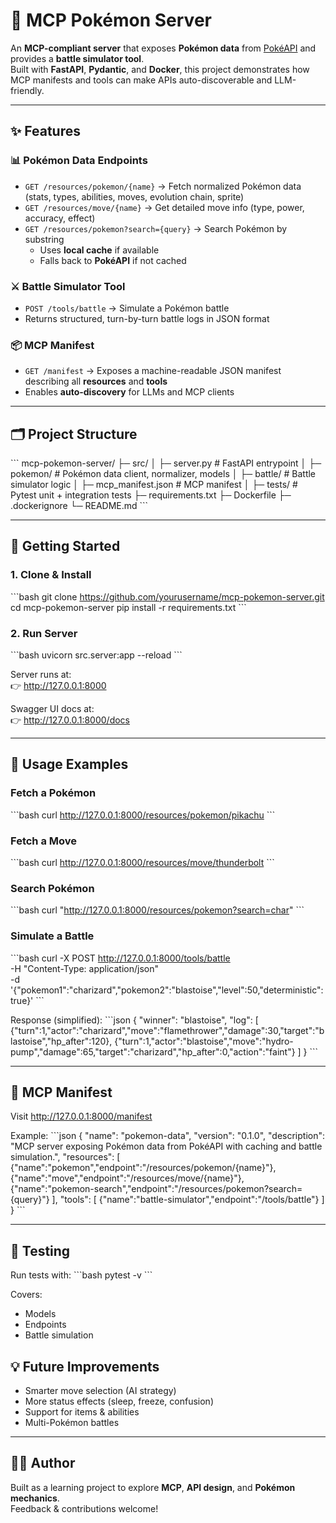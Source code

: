 # 🐉 MCP Pokémon Server

An **MCP-compliant server** that exposes **Pokémon data** from [PokéAPI](https://pokeapi.co) and provides a **battle simulator tool**.  
Built with **FastAPI**, **Pydantic**, and **Docker**, this project demonstrates how MCP manifests and tools can make APIs auto-discoverable and LLM-friendly.

---

## ✨ Features

### 📊 Pokémon Data Endpoints
- `GET /resources/pokemon/{name}` → Fetch normalized Pokémon data (stats, types, abilities, moves, evolution chain, sprite)
- `GET /resources/move/{name}` → Get detailed move info (type, power, accuracy, effect)
- `GET /resources/pokemon?search={query}` → Search Pokémon by substring  
  - Uses **local cache** if available  
  - Falls back to **PokéAPI** if not cached  

### ⚔️ Battle Simulator Tool
- `POST /tools/battle` → Simulate a Pokémon battle  
- Returns structured, turn-by-turn battle logs in JSON format  

### 📦 MCP Manifest
- `GET /manifest` → Exposes a machine-readable JSON manifest describing all **resources** and **tools**  
- Enables **auto-discovery** for LLMs and MCP clients

---

## 🗂️ Project Structure

\`\`\`
mcp-pokemon-server/
├─ src/
│  ├─ server.py            # FastAPI entrypoint
│  ├─ pokemon/             # Pokémon data client, normalizer, models
│  ├─ battle/              # Battle simulator logic
│  ├─ mcp_manifest.json    # MCP manifest
│
├─ tests/                  # Pytest unit + integration tests
├─ requirements.txt
├─ Dockerfile
├─ .dockerignore
└─ README.md
\`\`\`

---

## 🚀 Getting Started

### 1. Clone & Install
\`\`\`bash
git clone https://github.com/yourusername/mcp-pokemon-server.git
cd mcp-pokemon-server
pip install -r requirements.txt
\`\`\`

### 2. Run Server
\`\`\`bash
uvicorn src.server:app --reload
\`\`\`

Server runs at:  
👉 http://127.0.0.1:8000  

Swagger UI docs at:  
👉 http://127.0.0.1:8000/docs  

---

## 🔎 Usage Examples

### Fetch a Pokémon
\`\`\`bash
curl http://127.0.0.1:8000/resources/pokemon/pikachu
\`\`\`

### Fetch a Move
\`\`\`bash
curl http://127.0.0.1:8000/resources/move/thunderbolt
\`\`\`

### Search Pokémon
\`\`\`bash
curl "http://127.0.0.1:8000/resources/pokemon?search=char"
\`\`\`

### Simulate a Battle
\`\`\`bash
curl -X POST http://127.0.0.1:8000/tools/battle \
  -H "Content-Type: application/json" \
  -d '{"pokemon1":"charizard","pokemon2":"blastoise","level":50,"deterministic":true}'
\`\`\`

Response (simplified):
\`\`\`json
{
  "winner": "blastoise",
  "log": [
    {"turn":1,"actor":"charizard","move":"flamethrower","damage":30,"target":"blastoise","hp_after":120},
    {"turn":1,"actor":"blastoise","move":"hydro-pump","damage":65,"target":"charizard","hp_after":0,"action":"faint"}
  ]
}
\`\`\`

---

## 📑 MCP Manifest

Visit http://127.0.0.1:8000/manifest  

Example:
\`\`\`json
{
  "name": "pokemon-data",
  "version": "0.1.0",
  "description": "MCP server exposing Pokémon data from PokéAPI with caching and battle simulation.",
  "resources": [
    {"name":"pokemon","endpoint":"/resources/pokemon/{name}"},
    {"name":"move","endpoint":"/resources/move/{name}"},
    {"name":"pokemon-search","endpoint":"/resources/pokemon?search={query}"}
  ],
  "tools": [
    {"name":"battle-simulator","endpoint":"/tools/battle"}
  ]
}
\`\`\`

---

## 🧪 Testing

Run tests with:
\`\`\`bash
pytest -v
\`\`\`

Covers:
- Models
- Endpoints
- Battle simulation


## 💡 Future Improvements
- Smarter move selection (AI strategy)  
- More status effects (sleep, freeze, confusion)  
- Support for items & abilities  
- Multi-Pokémon battles  

---

## 👨‍💻 Author
Built as a learning project to explore **MCP**, **API design**, and **Pokémon mechanics**.  
Feedback & contributions welcome!
